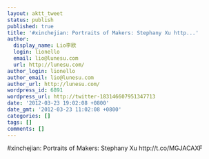 ```yaml
---
layout: aktt_tweet
status: publish
published: true
title: '#xinchejian: Portraits of Makers: Stephany Xu http...'
author:
  display_name: Lio李欧
  login: lionello
  email: lio@lunesu.com
  url: http://lunesu.com/
author_login: lionello
author_email: lio@lunesu.com
author_url: http://lunesu.com/
wordpress_id: 6891
wordpress_url: http://twitter-183146607951347713
date: '2012-03-23 19:02:08 +0800'
date_gmt: '2012-03-23 11:02:08 +0800'
categories: []
tags: []
comments: []
---
```

<p>#xinchejian: Portraits of Makers: Stephany Xu http:&#47;&#47;t.co&#47;MGJACAXF</p>
